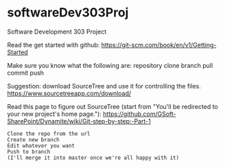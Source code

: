 # softwareDev303Proj
Software Development 303 Project

Read the get started with github:
https://git-scm.com/book/en/v1/Getting-Started

Make sure you know what the following are:
	repository
	clone
	branch
	pull
	commit
	push


Suggestion: download SourceTree and use it for controlling the files.
https://www.sourcetreeapp.com/download/

Read this page to figure out SourceTree (start from "You'll be redirected to your new project's home page."):
https://github.com/GSoft-SharePoint/Dynamite/wiki/Git-step-by-step:-Part-1


	Clone the repo from the url
	Create new branch
	Edit whatever you want
	Push to branch
	(I'll merge it into master once we're all happy with it)

